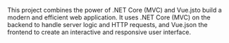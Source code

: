This project combines the power of .NET Core (MVC) and Vue.jsto build a modern and efficient web application. It uses .NET Core (MVC) on the backend to handle server logic and HTTP requests, and Vue.json the frontend to create an interactive and responsive user interface.
